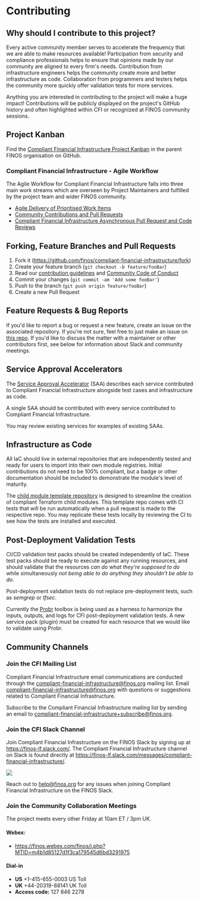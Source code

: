 # Contributing

## Why should I contribute to this project?

Every active community member serves to accelerate the frequency that we are able to make resources available! Participation from security and compliance professionals helps to ensure that opinions made by our community are aligned to every firm's needs. Contribution from infrastructure engineers helps the community create more and better infrastructure as code. Collaboration from programmers and testers helps the community more quickly offer validation tests for more services.

Anything you are interested in contributing to the project will make a huge impact! Contributions will be publicly displayed on the project's GitHub history and often highlighted within CFI or recognized at FINOS community sessions.

## Project Kanban
Find the [Compliant Financial Infrastructure Project Kanban](https://github.com/orgs/finos/projects/1) in the parent FINOS organisation on GitHub.

### Compliant Financial Infrastructure - Agile Workflow

The Agile Workflow for Compliant Financial Infrastructure falls into three main work streams which are overseen by Project Maintainers and fulfilled by the project team and wider FINOS community.

- [Agile Delivery of Prioritised Work Items](https://github.com/finos/compliant-financial-infrastructure/tree/main/docs/agile-workflow#agile)
- [Community Contributions and Pull Requests](https://github.com/finos/compliant-financial-infrastructure/tree/main/docs/agile-workflow#community)
- [Compliant Financial Infrastructure Asynchronous Pull Request and Code Reviews](https://github.com/finos/compliant-financial-infrastructure/tree/main/docs/agile-workflow#reviews)

## Forking, Feature Branches and Pull Requests

1. Fork it (<https://github.com/finos/compliant-financial-infrastructure/fork>)
2. Create your feature branch (`git checkout -b feature/fooBar`)
3. Read our [contribution guidelines](.github/CONTRIBUTING.md) and [Community Code of Conduct](https://www.finos.org/code-of-conduct)
4. Commit your changes (`git commit -am 'Add some fooBar'`)
5. Push to the branch (`git push origin feature/fooBar`)
6. Create a new Pull Request

## Feature Requests & Bug Reports

If you'd like to report a bug or request a new feature, create an issue on the associated repository. If you're not sure, feel free to just make an issue on [this repo](https://github.com/finos/compliant-financial-infrastructure/issues). If you'd like to discuss the matter with a maintainer or other contributors first, see below for information about Slack and community meetings.

## Service Approval Accelerators

The [Service Approval Accelerator](templates/ServiceApprovalAcceleratorTemplate.md) (SAA) describes each service contributed to Compliant Financial Infrastructure alongside test cases and infrastructure as code.

A single SAA should be contributed with every service contributed to Compliant Financial Infrastructure. 

You may review existing services for examples of existing SAAs.

## Infrastructure as Code

All IaC should live in external repositories that are independently tested and ready for users to import into their own module registries. Initial contributions do not need to be 100% compliant, but a badge or other documentation should be included to demonstrate the module's level of maturity.

The [child module template repository](https://github.com/finos/cfi-terraform-template-child-module) is designed to streamline the creation of compliant Terraform child modules. This template repo comes with CI tests that will be run automatically when a pull request is made to the respective repo. You may replicate these tests locally by reviewing the CI to see how the tests are installed and executed.

## Post-Deployment Validation Tests

CI/CD validation test packs should be created independently of IaC. These test packs should be ready to execute against any running resources, and should validate that the resources *can do what they're supposed to do* while simultaneously *not being able to do anything they shouldn't be able to do*.

Post-deployment validation tests do not replace pre-deployment tests, such as *semgrep* or *tfsec*.

Currently the [Probr](https://github.com/probr/) toolbox is being used as a harness to harmonize the inputs, outputs, and logs for CFI post-deployment validation tests. A new service pack (plugin) must be created for each resource that we would like to validate using Probr.

## Community Channels

### Join the CFI Mailing List
Compliant Financial Infrastructure email communications are conducted through the compliant-financial-infrastructure@finos.org mailing list. Email compliant-financial-infrastructure@finos.org with questions or suggestions related to Compliant Financial Infrastructure.

Subscribe to the Compliant Financial Infrastructure mailing list by sending an email to compliant-financial-infrastructure+subscribe@finos.org.

### Join the CFI Slack Channel
Join Compliant Financial Infrastructure on the FINOS Slack by signing up at https://finos-lf.slack.com/. The Compliant Financial Infrastructure channel on Slack is found directly at https://finos-lf.slack.com/messages/compliant-financial-infrastructure/.

[<img src="https://img.shields.io/badge/slack-@finos/cloud%20service%20certification-green.svg?logo=slack">](https://finos-lf.slack.com/messages/compliant-financial-infrastructure/)

Reach out to help@finos.org for any issues when joining Compliant Financial Infrastructure on the FINOS Slack.


### Join the Community Collaboration Meetings

The project meets every other Friday at 10am ET / 3pm UK.

#### Webex:
  - https://finos.webex.com/finos/j.php?MTID=m4b1d85127d1f3ca179545d6bd3291975

#### Dial-in
  - **US** +1-415-655-0003 US Toll
  - **UK** +44-20319-88141 UK Toll
  - **Access code:** 127 846 2278
